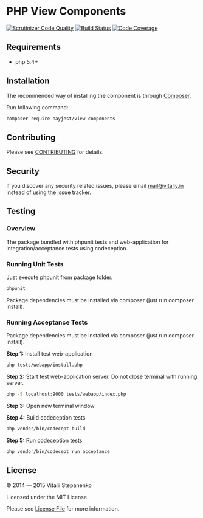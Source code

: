 PHP View Components
=====
[![Scrutinizer Code Quality](https://scrutinizer-ci.com/g/Nayjest/ViewComponents/badges/quality-score.png?b=master)](https://scrutinizer-ci.com/g/Nayjest/ViewComponents/?branch=master)
[![Build Status](https://travis-ci.org/Nayjest/ViewComponents.svg?branch=master)](https://travis-ci.org/Nayjest/ViewComponents)
[![Code Coverage](https://scrutinizer-ci.com/g/Nayjest/ViewComponents/badges/coverage.png?b=master)](https://scrutinizer-ci.com/g/Nayjest/ViewComponents/?branch=master)

## Requirements

* php 5.4+

## Installation

The recommended way of installing the component is through [Composer](https://getcomposer.org).

Run following command:

```bash
composer require nayjest/view-components
```
## Contributing

Please see [CONTRIBUTING](CONTRIBUTING.md) for details.

## Security

If you discover any security related issues, please email mail@vitaliy.in instead of using the issue tracker.

## Testing

### Overview

The package bundled with phpunit tests and web-application for integration/acceptance tests using codeception.

### Running Unit Tests

Just execute phpunit from package folder.

```bash
phpunit
```
Package dependencies must be installed via composer (just run composer install).

### Running Acceptance Tests

Package dependencies must be installed via composer (just run composer install).

**Step 1:** Install test web-application

```bash
php tests/webapp/install.php
```
**Step 2:** Start test web-application server. Do not close terminal with running server.
```bash
php -S localhost:9000 tests/webapp/index.php
```
**Step 3:** Open new terminal window

**Step 4:** Build codeception tests
```bash
php vendor/bin/codecept build
```
**Step 5:** Run codeception tests
```bash
php vendor/bin/codecept run acceptance
```

## License

© 2014 &mdash; 2015 Vitalii Stepanenko

Licensed under the MIT License. 

Please see [License File](LICENSE) for more information.
